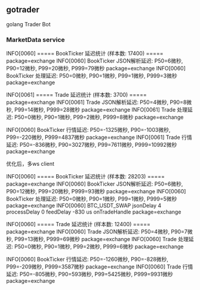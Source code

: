 ## gotrader

golang Trader Bot


### MarketData service

INFO[0060] ===== BookTicker 延迟统计 (样本数: 17400) =====      package=exchange
INFO[0060] BookTicker JSON解析延迟: P50=6微秒, P90=12微秒, P99=20微秒, P999=79微秒  package=exchange
INFO[0060] BookTicker 处理延迟: P50=0微秒, P90=1微秒, P99=1微秒, P999=3微秒  package=exchange

INFO[0061] ===== Trade 延迟统计 (样本数: 3700) =====            package=exchange
INFO[0061] Trade JSON解析延迟: P50=4微秒, P90=8微秒, P99=14微秒, P999=28微秒  package=exchange
INFO[0061] Trade 处理延迟: P50=0微秒, P90=1微秒, P99=2微秒, P999=8微秒  package=exchange

INFO[0060] BookTicker 行情延迟: P50=-1325微秒, P90=-1003微秒, P99=-220微秒, P999=4837微秒  package=exchange
INFO[0061] Trade 行情延迟: P50=-836微秒, P90=3027微秒, P99=7611微秒, P999=10992微秒  package=exchange

优化后，多ws client

INFO[0060] ===== BookTicker 延迟统计 (样本数: 28203) =====      package=exchange
INFO[0060] BookTicker JSON解析延迟: P50=6微秒, P90=12微秒, P99=20微秒, P999=93微秒  package=exchange
INFO[0060] BookTicker 处理延迟: P50=0微秒, P90=1微秒, P99=1微秒, P999=5微秒  package=exchange
INFO[0060] BTC_USDT_SWAP    jsonDelay 4 processDelay 0 feedDelay -830 us onTradeHandle  package=exchange

INFO[0060] ===== Trade 延迟统计 (样本数: 12400) =====           package=exchange
INFO[0060] Trade JSON解析延迟: P50=4微秒, P90=7微秒, P99=13微秒, P999=69微秒  package=exchange
INFO[0060] Trade 处理延迟: P50=0微秒, P90=1微秒, P99=2微秒, P999=6微秒  package=exchange

INFO[0060] BookTicker 行情延迟: P50=-1260微秒, P90=-828微秒, P99=-209微秒, P999=3587微秒  package=exchange
INFO[0060] Trade 行情延迟: P50=-805微秒, P90=593微秒, P99=5425微秒, P999=9931微秒  package=exchange